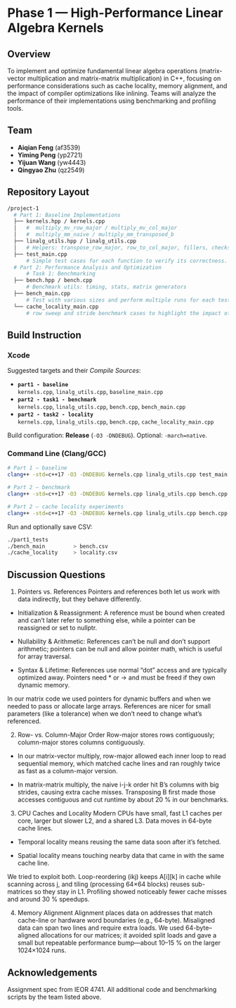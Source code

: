 # Phase 1 — High-Performance Linear Algebra Kernels

## Overview
To implement and optimize fundamental linear algebra operations (matrix-vector multiplication 
and matrix-matrix multiplication) in C++, focusing on performance considerations such as cache locality, 
memory alignment, and the impact of compiler optimizations like inlining. Teams will analyze the performance 
of their implementations using benchmarking and profiling tools.


## Team
- **Aiqian Feng** (af3539)
- **Yiming Peng** (yp2721)
- **Yijuan Wang** (yw4443)
- **Qingyao Zhu** (qz2549)


## Repository Layout
```bash
/project-1
  # Part 1: Baseline Implementations
  ├── kernels.hpp / kernels.cpp      
  │   #  multiply_mv_row_major / multiply_mv_col_major
  │   #  multiply_mm_naive / multiply_mm_transposed_b
  ├── linalg_utils.hpp / linalg_utils.cpp
  │   # Helpers: transpose_row_major, row_to_col_major, fillers, checksum, etc.
  ├── test_main.cpp
      # Simple test cases for each function to verify its correctness.
  # Part 2: Performance Analysis and Optimization
      # Task 1: Benchmarking
  ├── bench.hpp / bench.cpp            
      # Benchmark utils: timing, stats, matrix generators
  ├── bench_main.cpp
      # Test with various sizes and perform multiple runs for each test case
  └── cache_locality_main.cpp
      # row sweep and stride benchmark cases to highlight the impact of cache locality
```


## Build Instruction

### Xcode
Suggested targets and their *Compile Sources*:
- **`part1 - baseline`**  
  `kernels.cpp`, `linalg_utils.cpp`, `baseline_main.cpp`
- **`part2 - task1 - benchmark`**  
  `kernels.cpp`, `linalg_utils.cpp`, `bench.cpp`, `bench_main.cpp`
- **`part2 - task2 - locality`**  
  `kernels.cpp`, `linalg_utils.cpp`, `bench.cpp`, `cache_locality_main.cpp`

Build configuration: **Release** (`-O3 -DNDEBUG`). Optional: `-march=native`.

### Command Line (Clang/GCC)

```bash
# Part 1 – baseline
clang++ -std=c++17 -O3 -DNDEBUG kernels.cpp linalg_utils.cpp test_main.cpp -o part1_tests

# Part 2 – benchmark
clang++ -std=c++17 -O3 -DNDEBUG kernels.cpp linalg_utils.cpp bench.cpp bench_main.cpp -o bench_main

# Part 2 – cache locality experiments
clang++ -std=c++17 -O3 -DNDEBUG kernels.cpp linalg_utils.cpp bench.cpp cache_locality_main.cpp -o cache_locality
```

Run and optionally save CSV:
```bash
./part1_tests
./bench_main         > bench.csv
./cache_locality     > locality.csv
```

## Discussion Questions 

1. Pointers vs. References
Pointers and references both let us work with data indirectly, but they behave differently.

- Initialization & Reassignment: A reference must be bound when created and can’t later refer to something else, while a pointer can be reassigned or set to nullptr.

- Nullability & Arithmetic: References can’t be null and don’t support arithmetic; pointers can be null and allow pointer math, which is useful for array traversal.

- Syntax & Lifetime: References use normal “dot” access and are typically optimized away. Pointers need * or -> and must be freed if they own dynamic memory.

In our matrix code we used pointers for dynamic buffers and when we needed to pass or allocate large arrays. References are nicer for small parameters (like a tolerance) when we don’t need to change what’s referenced.

2. Row- vs. Column-Major Order
Row-major stores rows contiguously; column-major stores columns contiguously.

- In our matrix-vector multiply, row-major allowed each inner loop to read sequential memory, which matched cache lines and ran roughly twice as fast as a column-major version.

- In matrix-matrix multiply, the naive i-j-k order hit B’s columns with big strides, causing extra cache misses. Transposing B first made those accesses contiguous and cut runtime by about 20 % in our benchmarks.

3. CPU Caches and Locality
Modern CPUs have small, fast L1 caches per core, larger but slower L2, and a shared L3. Data moves in 64-byte cache lines.

- Temporal locality means reusing the same data soon after it’s fetched.

- Spatial locality means touching nearby data that came in with the same cache line.

We tried to exploit both. Loop-reordering (ikj) keeps A[i][k] in cache while scanning across j, and tiling (processing 64×64 blocks) reuses sub-matrices so they stay in L1. Profiling showed noticeably fewer cache misses and around 30 % speedups.

4. Memory Alignment
Alignment places data on addresses that match cache-line or hardware word boundaries (e.g., 64-byte). Misaligned data can span two lines and require extra loads. We used 64-byte–aligned allocations for our matrices; it avoided split loads and gave a small but repeatable performance bump—about 10–15 % on the larger 1024×1024 runs.

## Acknowledgements
Assignment spec from IEOR 4741. All additional code and benchmarking scripts by the team listed above.
